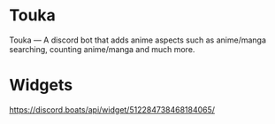# Touka
Touka — A discord bot that adds anime aspects such as anime/manga searching, counting anime/manga and much more.
# Widgets
https://discord.boats/api/widget/512284738468184065/
